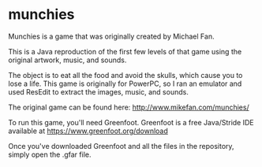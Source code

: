 # munchies
Munchies is a game that was originally created by Michael Fan.

This is a Java reproduction of the first few levels of that game using the original artwork, music, and sounds.

The object is to eat all the food and avoid the skulls, which cause you to lose a life.
This game is originally for PowerPC, so I ran an emulator and used ResEdit to extract the images, music, and sounds.

The original game can be found here: http://www.mikefan.com/munchies/

To run this game, you'll need Greenfoot. Greenfoot is a free Java/Stride IDE available at https://www.greenfoot.org/download

Once you've downloaded Greenfoot and all the files in the repository, simply open the .gfar file.
